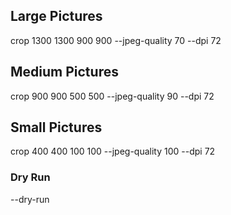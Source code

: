 ## Large Pictures

crop 1300 1300 900 900 --jpeg-quality 70 --dpi 72

## Medium Pictures

crop 900 900 500 500 --jpeg-quality 90 --dpi 72

## Small Pictures

crop 400 400 100 100 --jpeg-quality 100 --dpi 72

### Dry Run

--dry-run

